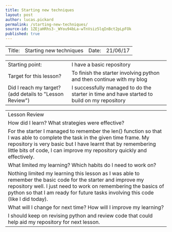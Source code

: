 ```yaml
---
title: Starting new techniques
layout: post
author: lucas.pickard
permalink: /starting-new-techniques/
source-id: 1ZEjaHRhs3-_WYou94bLa-wTnVsiz5lqInBct2pLpFOk
published: true
---
```

<table>
  <tr>
    <td>Title:  </td>
    <td>Starting new techniques</td>
    <td> Date:  </td>
    <td>21/06/17</td>
  </tr>
</table>


<table>
  <tr>
    <td>Starting point:</td>
    <td>I have a basic repository</td>
  </tr>
  <tr>
    <td>Target for this lesson?</td>
    <td>To finish the starter involving python and then continue with my blog</td>
  </tr>
  <tr>
    <td>Did I reach my target? 
(add details to "Lesson Review")</td>
    <td>I successfully managed to do the starter in time and have started to build on my repository</td>
  </tr>
</table>


<table>
  <tr>
    <td>Lesson Review</td>
  </tr>
  <tr>
    <td>How did I learn? What strategies were effective? </td>
  </tr>
  <tr>
    <td>For the starter I managed to remember the len() function so that I was able to complete the task in the given time frame. My repository is very basic but I have learnt that by remembering little bits of code, I can improve my repository quickly and effectively. </td>
  </tr>
  <tr>
    <td>What limited my learning? Which habits do I need to work on? </td>
  </tr>
  <tr>
    <td>Nothing limited my learning this lesson as I was able to remember the basic code for the starter and improve my repository well. I just need to work on remembering the basics of python so that I am ready for future tasks involving this code (like I did today).</td>
  </tr>
  <tr>
    <td>What will I change for next time? How will I improve my learning?</td>
  </tr>
  <tr>
    <td>I should keep on revising python and review code that could help aid my repository for next lesson.</td>
  </tr>
</table>


